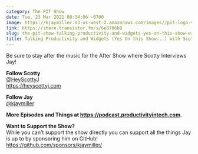 ```yaml
---
category: The PIT Show
date: Tue, 23 Mar 2021 08:34:06 -0700
image: https://kjaymiller.s3-us-west-2.amazonaws.com/images//pit-logo-v5.jpg
link: https://share.transistor.fm/s/6e8786b8
slug: the-pit-show-talking-productivity-and-widgets-yes-on-this-show-with-scotty-jackson
title: Talking Productivity and Widgets (Yes On this Show...) with Scotty Jackson
---
```


<p>Be sure to stay after the music for the After Show where Scotty Interviews Jay!</p><p><strong>Follow Scotty<br /></strong><a href="https://twitter.com/heyscottyj">@HeyScottyJ</a><br /><a href="https://heyscottyj.com">https://heyscottyj.com</a></p><p><strong>Follow Jay</strong><br /><a href="https://twitter.com/kjaymiller">@kjaymiller</a></p><p><strong>More Episodes and Things at </strong><a href="https://podcast.productivityintech.com/"><strong>https://podcast.productivityintech.com</strong></a><strong>.</strong></p><p><strong>Want to Support the Show?</strong><br />While you can't support the show directly you can support all the things Jay is up to by sponsoring him on GitHub!<br /><a href="https://github.com/sponsors/kjaymiller/">https://github.com/sponsors/kjaymiller/</a></p>